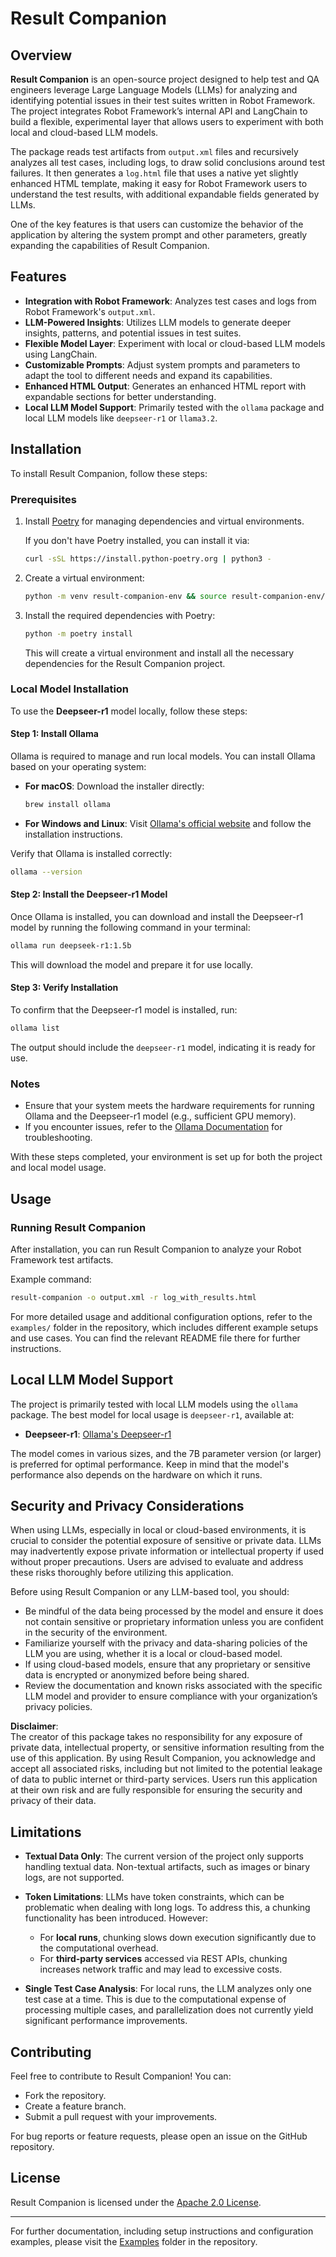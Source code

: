 # Result Companion

## Overview

**Result Companion** is an open-source project designed to help test and QA engineers leverage Large Language Models (LLMs) for analyzing and identifying potential issues in their test suites written in Robot Framework. The project integrates Robot Framework’s internal API and LangChain to build a flexible, experimental layer that allows users to experiment with both local and cloud-based LLM models.

The package reads test artifacts from `output.xml` files and recursively analyzes all test cases, including logs, to draw solid conclusions around test failures. It then generates a `log.html` file that uses a native yet slightly enhanced HTML template, making it easy for Robot Framework users to understand the test results, with additional expandable fields generated by LLMs.

One of the key features is that users can customize the behavior of the application by altering the system prompt and other parameters, greatly expanding the capabilities of Result Companion.

## Features

- **Integration with Robot Framework**: Analyzes test cases and logs from Robot Framework's `output.xml`.
- **LLM-Powered Insights**: Utilizes LLM models to generate deeper insights, patterns, and potential issues in test suites.
- **Flexible Model Layer**: Experiment with local or cloud-based LLM models using LangChain.
- **Customizable Prompts**: Adjust system prompts and parameters to adapt the tool to different needs and expand its capabilities.
- **Enhanced HTML Output**: Generates an enhanced HTML report with expandable sections for better understanding.
- **Local LLM Model Support**: Primarily tested with the `ollama` package and local LLM models like `deepseer-r1` or `llama3.2`.

## Installation

To install Result Companion, follow these steps:

### Prerequisites
1. Install [Poetry](https://python-poetry.org/docs/#installation) for managing dependencies and virtual environments.
   
   If you don't have Poetry installed, you can install it via:
   ```bash
   curl -sSL https://install.python-poetry.org | python3 -
   ```

2. Create a virtual environment:
    ```bash
    python -m venv result-companion-env && source result-companion-env/bin/activate  # For Linux/macOS result-companion-env\Scripts\activate  # For Windows
    ```
3. Install the required dependencies with Poetry:
    ```bash
   python -m poetry install
   ```
   This will create a virtual environment and install all the necessary dependencies for the Result Companion project.

### Local Model Installation
To use the **Deepseer-r1** model locally, follow these steps:

#### Step 1: Install Ollama
Ollama is required to manage and run local models. You can install Ollama based on your operating system:

- **For macOS**:
  Download the installer directly:
  ```bash
  brew install ollama
  ```

- **For Windows and Linux**:
  Visit [Ollama's official website](https://ollama.ai) and follow the installation instructions.

Verify that Ollama is installed correctly:
```bash
ollama --version
```

#### Step 2: Install the Deepseer-r1 Model
Once Ollama is installed, you can download and install the Deepseer-r1 model by running the following command in your terminal:

```bash
ollama run deepseek-r1:1.5b
```

This will download the model and prepare it for use locally.

#### Step 3: Verify Installation
To confirm that the Deepseer-r1 model is installed, run:
```bash
ollama list
```

The output should include the `deepseer-r1` model, indicating it is ready for use.

### Notes
- Ensure that your system meets the hardware requirements for running Ollama and the Deepseer-r1 model (e.g., sufficient GPU memory).
- If you encounter issues, refer to the [Ollama Documentation](https://ollama.ai/docs) for troubleshooting.

With these steps completed, your environment is set up for both the project and local model usage.


## Usage

### Running Result Companion

After installation, you can run Result Companion to analyze your Robot Framework test artifacts. 

Example command:
```bash
result-companion -o output.xml -r log_with_results.html
```

For more detailed usage and additional configuration options, refer to the `examples/` folder in the repository, which includes different example setups and use cases. You can find the relevant README file there for further instructions.

## Local LLM Model Support

The project is primarily tested with local LLM models using the `ollama` package. The best model for local usage is `deepseer-r1`, available at:

- **Deepseer-r1**: [Ollama's Deepseer-r1](https://ollama.com/library/deepseek-r1)

The model comes in various sizes, and the 7B parameter version (or larger) is preferred for optimal performance. Keep in mind that the model's performance also depends on the hardware on which it runs.

## Security and Privacy Considerations

When using LLMs, especially in local or cloud-based environments, it is crucial to consider the potential exposure of sensitive or private data. LLMs may inadvertently expose private information or intellectual property if used without proper precautions. Users are advised to evaluate and address these risks thoroughly before utilizing this application.

Before using Result Companion or any LLM-based tool, you should:

- Be mindful of the data being processed by the model and ensure it does not contain sensitive or proprietary information unless you are confident in the security of the environment.
- Familiarize yourself with the privacy and data-sharing policies of the LLM you are using, whether it is a local or cloud-based model.
- If using cloud-based models, ensure that any proprietary or sensitive data is encrypted or anonymized before being shared.
- Review the documentation and known risks associated with the specific LLM model and provider to ensure compliance with your organization’s privacy policies.

**Disclaimer**:  
The creator of this package takes no responsibility for any exposure of private data, intellectual property, or sensitive information resulting from the use of this application. By using Result Companion, you acknowledge and accept all associated risks, including but not limited to the potential leakage of data to public internet or third-party services. Users run this application at their own risk and are fully responsible for ensuring the security and privacy of their data.

## Limitations

- **Textual Data Only**: The current version of the project only supports handling textual data. Non-textual artifacts, such as images or binary logs, are not supported.

- **Token Limitations**: LLMs have token constraints, which can be problematic when dealing with long logs. To address this, a chunking functionality has been introduced. However:
  - For **local runs**, chunking slows down execution significantly due to the computational overhead.
  - For **third-party services** accessed via REST APIs, chunking increases network traffic and may lead to excessive costs.

- **Single Test Case Analysis**: For local runs, the LLM analyzes only one test case at a time. This is due to the computational expense of processing multiple cases, and parallelization does not currently yield significant performance improvements.


## Contributing

Feel free to contribute to Result Companion! You can:

- Fork the repository.
- Create a feature branch.
- Submit a pull request with your improvements.

For bug reports or feature requests, please open an issue on the GitHub repository.

## License

Result Companion is licensed under the [Apache 2.0 License](LICENSE).

---

For further documentation, including setup instructions and configuration examples, please visit the [Examples](examples/EXAMPLES.md) folder in the repository.
